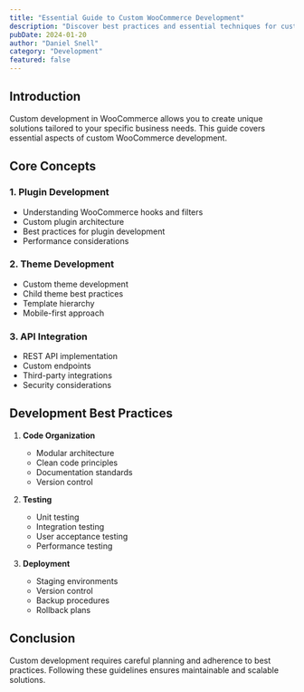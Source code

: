 ```yaml
---
title: "Essential Guide to Custom WooCommerce Development"
description: "Discover best practices and essential techniques for custom WooCommerce development that scales."
pubDate: 2024-01-20
author: "Daniel Snell"
category: "Development"
featured: false
---
```


## Introduction

Custom development in WooCommerce allows you to create unique solutions tailored to your specific business needs. This guide covers essential aspects of custom WooCommerce development.

## Core Concepts

### 1. Plugin Development

- Understanding WooCommerce hooks and filters
- Custom plugin architecture
- Best practices for plugin development
- Performance considerations

### 2. Theme Development

- Custom theme development
- Child theme best practices
- Template hierarchy
- Mobile-first approach

### 3. API Integration

- REST API implementation
- Custom endpoints
- Third-party integrations
- Security considerations

## Development Best Practices

1. **Code Organization**
   - Modular architecture
   - Clean code principles
   - Documentation standards
   - Version control

2. **Testing**
   - Unit testing
   - Integration testing
   - User acceptance testing
   - Performance testing

3. **Deployment**
   - Staging environments
   - Version control
   - Backup procedures
   - Rollback plans

## Conclusion

Custom development requires careful planning and adherence to best practices. Following these guidelines ensures maintainable and scalable solutions.
